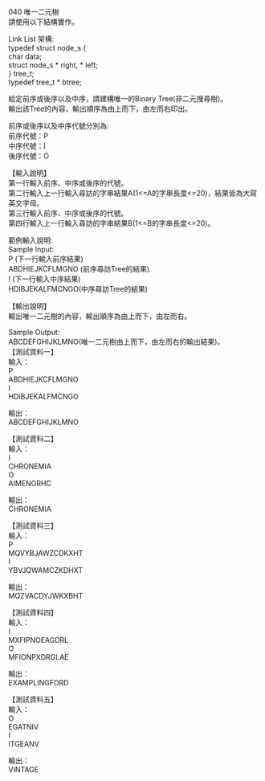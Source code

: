 040 唯一二元樹  
請使用以下結構實作。  
  
Link List 架構:  
typedef struct node_s {  
char data;  
struct node_s * right, * left;  
} tree_t;  
typedef tree_t * btree;  
  
給定前序或後序以及中序，請建構唯一的Binary Tree(非二元搜尋樹)。  
輸出該Tree的內容，輸出順序為由上而下，由左而右印出。  
  
前序或後序以及中序代號分別為:  
前序代號：P  
中序代號：I  
後序代號：O  
  
【輸入說明】  
第一行輸入前序、中序或後序的代號。  
第二行輸入上一行輸入尋訪的字串結果A(1<=A的字串長度<=20)，結果皆為大寫英文字母。  
第三行輸入前序、中序或後序的代號。  
第四行輸入上一行輸入尋訪的字串結果B(1<=B的字串長度<=20)。  
  
範例輸入說明:  
Sample Input:  
P (下一行輸入前序結果)  
ABDHIEJKCFLMGNO (前序尋訪Tree的結果)  
I (下一行輸入中序結果)  
HDIBJEKALFMCNGO(中序尋訪Tree的結果)  
  
【輸出說明】  
輸出唯一二元樹的內容，輸出順序為由上而下，由左而右。  
  
Sample Output:  
ABCDEFGHIJKLMNO(唯一二元樹由上而下，由左而右的輸出結果)。  
【測試資料一】  
輸入：  
P  
ABDHIEJKCFLMGNO  
I  
HDIBJEKALFMCNGO  
  
輸出：  
ABCDEFGHIJKLMNO  
  
【測試資料二】  
輸入：  
I  
CHRONEMIA  
O  
AIMENORHC  
  
輸出：  
CHRONEMIA  
  
【測試資料三】  
輸入：  
P  
MQVYBJAWZCDKXHT  
I  
YBVJQWAMCZKDHXT  
  
輸出：  
MQZVACDYJWKXBHT  
  
【測試資料四】  
輸入：  
I  
MXFIPNOEAGDRL  
O  
MFIONPXDRGLAE  
  
輸出：  
EXAMPLINGFORD  
  
【測試資料五】  
輸入：  
O  
EGATNIV  
I  
ITGEANV  
  
輸出：  
VINTAGE  
